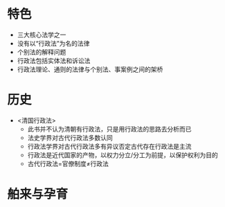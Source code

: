 # 特色

- 三大核心法学之一
- 没有以“行政法”为名的法律
- 个别法的解释问题
- 行政法包括实体法和诉讼法
- 行政法理论、通则的法律与个别法、事案例之间的架桥

# 历史
- <清国行政法>
    - 此书并不认为清朝有行政法，只是用行政法的思路去分析而已
    - 法史学界对古代行政法多数认同
    - 行政法学界对古代行政法多有异议否定古代存在行政法是主流
    - 行政法是近代国家的产物，以权力分立/分工为前提，以保护权利为目的
    - 古代行政法=官僚制度≠行政法
# 舶来与孕育
